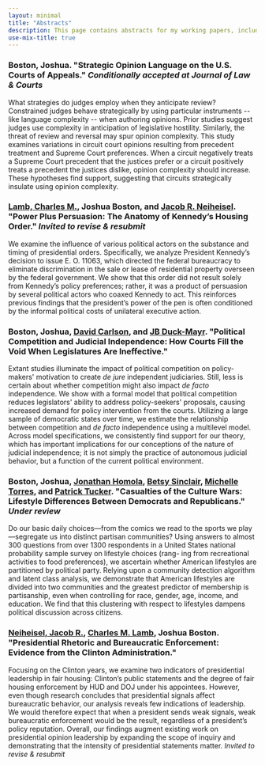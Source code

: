 ```yaml
---
layout: minimal
title: "Abstracts"
description: This page contains abstracts for my working papers, including those that are under review.
use-mix-title: true
---
```


### <a name="complexity"></a>Boston, Joshua. "Strategic Opinion Language on the U.S. Courts of Appeals." *Conditionally accepted at Journal of Law & Courts*
What strategies do judges employ when they anticipate review? Constrained judges behave strategically by using particular instruments -- like language complexity -- when authoring opinions. Prior studies suggest judges use complexity in anticipation of legislative hostility. Similarly, the threat of review and reversal may spur opinion complexity. This study examines variations in circuit court opinions resulting from precedent treatment and Supreme Court preferences. When a circuit negatively treats a Supreme Court precedent that the justices prefer or a circuit positively treats a precedent the justices dislike, opinion complexity should increase. These hypotheses find support, suggesting that circuits strategically insulate using opinion complexity.

### <a name="jfk"></a><a href="http://polsci.buffalo.edu/facultystaff/lamb/" target="_blank">Lamb, Charles M.</a>, Joshua Boston, and <a href="https://sites.google.com/site/poliscineiheisel/" target="_blank">Jacob R. Neiheisel</a>. "Power Plus Persuasion: The Anatomy of Kennedy’s Housing Order." *Invited to revise & resubmit*
We examine the influence of various political actors on the substance and timing of presidential orders. Specifically, we analyze President Kennedy’s decision to issue E. O. 11063, which directed the federal bureaucracy to eliminate discrimination in the sale or lease of residential property overseen by the federal government. We show that this order did not result solely from Kennedy’s policy preferences; rather, it was a product of persuasion by several political actors who coaxed Kennedy to act. This reinforces previous findings that the president’s power of the pen is often conditioned by the informal political costs of unilateral executive action. 

### <a name="independence"></a>Boston, Joshua, <a href="https://sites.wustl.edu/davidcarlson/" target="_blank">David Carlson</a>, and <a href="http://jbduckmayr.com/" target="_blank">JB Duck-Mayr</a>. "Political Competition and Judicial Independence: How Courts Fill the Void When Legislatures Are Ineffective."
Extant studies illuminate the impact of political competition on policy-makers' motivation to create *de jure* independent judiciaries. Still, less is certain about whether competition might also impact *de facto* independence. We show with a formal model that political competition reduces legislators' ability to address policy-seekers' proposals, causing increased demand for policy intervention from the courts. Utilizing a large sample of democratic states over time, we estimate the relationship between competition and *de facto* independence using a multilevel model. Across model specifications, we consistently find support for our theory, which has important implications for our conceptions of the nature of judicial independence; it is not simply the practice of autonomous judicial behavior, but a function of the current political environment.

### <a name="lifestyles"></a>Boston, Joshua, <a href="http://jhomola.com/" target="_blank">Jonathan Homola</a>, <a href="https://pages.wustl.edu/betsysinclair" target="_blank">Betsy Sinclair</a>, <a href="http://smtorres.org/" target="_blank">Michelle Torres</a>, and <a href="http://www.patricktucker.org/" target="_blank">Patrick Tucker</a>. "Casualties of the Culture Wars: Lifestyle Differences Between Democrats and Republicans." *Under review*
Do our basic daily choices—from the comics we read to the sports we play—segregate us into distinct partisan communities? Using answers to almost 300 questions from over 1300 respondents in a United States national probability sample survey on lifestyle choices (rang- ing from recreational activities to food preferences), we ascertain whether American lifestyles are partitioned by political party. Relying upon a community detection algorithm and latent class analysis, we demonstrate that American lifestyles are divided into two communities and the greatest predictor of membership is partisanship, even when controlling for race, gender, age, income, and education. We find that this clustering with respect to lifestyles dampens political discussion across citizens. 

### <a name="clinton"><a href="https://sites.google.com/site/poliscineiheisel/" target="_blank">Neiheisel, Jacob R.</a>, </a><a href="http://polsci.buffalo.edu/facultystaff/lamb/" target="_blank">Charles M. Lamb</a>, Joshua Boston. "Presidential Rhetoric and Bureaucratic Enforcement: Evidence from the Clinton Administration." 
Focusing on the Clinton years, we examine two indicators of presidential leadership in fair housing: Clinton’s public statements and the degree of fair housing enforcement by HUD and DOJ under his appointees. However, even though research concludes that presidential signals affect bureaucratic behavior, our analysis reveals few indications of leadership. We would therefore expect that when a president sends weak signals, weak bureaucratic enforcement would be the result, regardless of a president’s policy reputation. Overall, our findings augment existing work on presidential opinion leadership by expanding the scope of inquiry and demonstrating that the intensity of presidential statements matter. *Invited to revise & resubmit*
